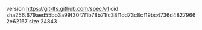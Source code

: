 version https://git-lfs.github.com/spec/v1
oid sha256:679aed55bb3a99f30f7f1b78b71fc38f1dd73c8cf19bc4736d48279662e62167
size 24843
